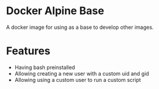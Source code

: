 # Docker Alpine Base

A docker image for using as a base to develop other images.

# Features

+ Having bash preinstalled
+ Allowing creating a new user with a custom uid and gid
+ Allowing using a custom user to run a custom script